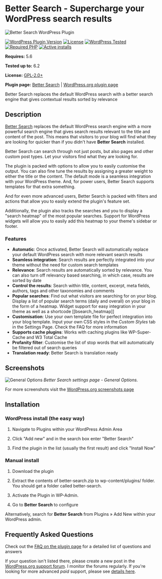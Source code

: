 # Better Search - Supercharge your WordPress search results

![Better Search WordPress Plugin](https://raw.github.com/ajaydsouza/better-search/master/wporg-assets/banner-1544x500.png)

[![WordPress Plugin Version](https://img.shields.io/wordpress/plugin/v/better-search.svg?style=flat-square)](https://wordpress.org/plugins/better-search/)
[![License](https://img.shields.io/badge/license-GPL_v2%2B-orange.svg?style=flat-square)](https://opensource.org/licenses/GPL-2.0)
[![WordPress Tested](https://img.shields.io/wordpress/v/better-search.svg?style=flat-square)](https://wordpress.org/plugins/better-search/)
[![Required PHP](https://img.shields.io/wordpress/plugin/required-php/better-search?style=flat-square)](https://wordpress.org/plugins/better-search/)
[![Active installs](https://img.shields.io/wordpress/plugin/installs/better-search?style=flat-square)](https://wordpress.org/plugins/better-search/)

__Requires:__ 5.6

__Tested up to:__ 6.2

__License:__ [GPL-2.0+](https://www.gnu.org/licenses/gpl-2.0.html)

__Plugin page:__ [Better Search](https://webberzone.com/plugins/better-search/) | [WordPress.org plugin page](https://wordpress.org/plugins/better-search/)

Better Search replaces the default WordPress search with a better search engine that gives contextual results sorted by relevance

## Description

[Better Search](https://webberzone.com/plugins/better-search/) replaces the default WordPress search engine with a more powerful search engine that gives search results relevant to the title and content of the post. This means that visitors to your blog will find what they are looking for quicker than if you didn't have __Better Search__ installed.

Better Search can search through not just posts, but also pages and other custom post types. Let your visitors find what they are looking for.

The plugin is packed with options to allow you to easily customise the output. You can also fine tune the results by assigning a greater weight to either the title or the content. The default mode is a seamless integration with your WordPress theme. And, for power users, Better Search supports templates for that extra something.

And for even more advanced users, Better Search is packed with filters and actions that allow you to easily extend the plugin's feature set.

Additionally, the plugin also tracks the searches and you to display a "search heatmap" of the most popular searches. Support for WordPress widgets will allow you to easily add this heatmap to your theme's sidebar or footer.

### Features

* __Automatic__: Once activated, Better Search will automatically replace your default WordPress search with more relevant search results
* __Seamless integration__: Search results are perfectly integrated into your theme without the need for custom search templates
* __Relevance__: Search results are automatically sorted by relevance. You can also turn off relevancy based searching, in which case, results are sorted by date
* __Control the results__: Search within title, content, excerpt, meta fields, authors, tags and other taxonomies and comments
* __Popular searches__: Find out what visitors are searching for on your blog. Display a list of popular search terms (daily and overall) on your blog in the form of a heatmap. Widget support for easy integration in your theme as well as a shortcode [[bsearch_heatmap]]
* __Customisation__: Use your own template file for perfect integration into your blog template. Input your own CSS styles in the *Custom Styles* tab in the Settings Page. Check the FAQ for more information
* __Supports cache plugins__: Works with caching plugins like WP-Super-Cache and W3 Total Cache
* __Profanity filter__: Customise the list of stop words that will automatically be filtered out of search queries
* __Translation ready__: Better Search is translation ready

## Screenshots

![General Options](https://raw.github.com/ajaydsouza/better-search/master/wporg-assets/screenshot-1.png)
*Better Search settings page - General Options.*

For more screenshots visit the [WordPress.org screenshots page](https://wordpress.org/plugins/better-search/screenshots/)

## Installation

### WordPress install (the easy way)

1. Navigate to Plugins within your WordPress Admin Area

2. Click "Add new" and in the search box enter "Better Search"

3. Find the plugin in the list (usually the first result) and click "Install Now"

### Manual install

1. Download the plugin

2. Extract the contents of better-search.zip to wp-content/plugins/ folder. You should get a folder called better-search.

3. Activate the Plugin in WP-Admin.

4. Go to __Better Search__ to configure

Alternatively, search for __Better Search__ from Plugins &raquo; Add New within your WordPress admin.

## Frequently Asked Questions

Check out the [FAQ on the plugin page](https://wordpress.org/plugins/better-search/faq/) for a detailed list of questions and answers

If your question isn't listed there, please create a new post in the [WordPress.org support forum](https://wordpress.org/support/plugin/better-search). I monitor the forums regularly. If you're looking for more advanced *paid* support, please see [details here](https://webberzone.com/support/).
